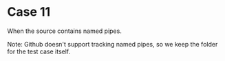 # Case 11

When the source contains named pipes.

Note: Github doesn't support tracking named pipes, so we keep the folder for the test case itself.